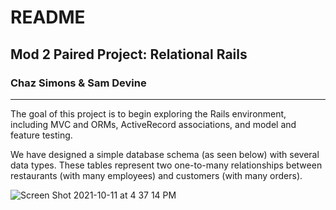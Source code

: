 # README

## Mod 2 Paired Project: Relational Rails
### Chaz Simons & Sam Devine

---

The goal of this project is to begin exploring the Rails environment, including MVC and ORMs, ActiveRecord associations, and model and feature testing.

We have designed a simple database schema (as seen below) with several data types. These tables represent two one-to-many relationships between restaurants (with many employees) and customers (with many orders).

![Screen Shot 2021-10-11 at 4 37 14 PM](https://user-images.githubusercontent.com/83791467/137365968-5a10a40e-da02-44f4-9b57-e538966705d4.png)
